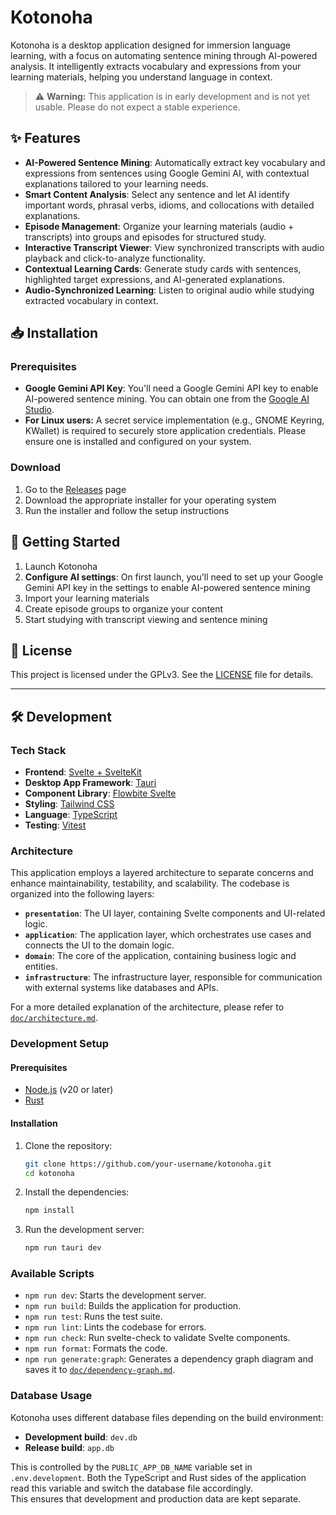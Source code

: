 # Kotonoha

Kotonoha is a desktop application designed for immersion language learning, with a focus on automating sentence mining through AI-powered analysis. It intelligently extracts vocabulary and expressions from your learning materials, helping you understand language in context.

> ⚠️ **Warning:** This application is in early development and is not yet usable. Please do not expect a stable experience.

## ✨ Features

- **AI-Powered Sentence Mining**: Automatically extract key vocabulary and expressions from sentences using Google Gemini AI, with contextual explanations tailored to your learning needs.
- **Smart Content Analysis**: Select any sentence and let AI identify important words, phrasal verbs, idioms, and collocations with detailed explanations.
- **Episode Management**: Organize your learning materials (audio + transcripts) into groups and episodes for structured study.
- **Interactive Transcript Viewer**: View synchronized transcripts with audio playback and click-to-analyze functionality.
- **Contextual Learning Cards**: Generate study cards with sentences, highlighted target expressions, and AI-generated explanations.
- **Audio-Synchronized Learning**: Listen to original audio while studying extracted vocabulary in context.

## 📥 Installation

### Prerequisites

- **Google Gemini API Key**: You'll need a Google Gemini API key to enable AI-powered sentence mining. You can obtain one from the [Google AI Studio](https://aistudio.google.com/).
- **For Linux users:** A secret service implementation (e.g., GNOME Keyring, KWallet) is required to securely store application credentials. Please ensure one is installed and configured on your system.

### Download

1. Go to the [Releases](https://github.com/your-username/kotonoha/releases) page
2. Download the appropriate installer for your operating system
3. Run the installer and follow the setup instructions

## 🚀 Getting Started

1. Launch Kotonoha
2. **Configure AI settings**: On first launch, you'll need to set up your Google Gemini API key in the settings to enable AI-powered sentence mining
3. Import your learning materials
4. Create episode groups to organize your content
5. Start studying with transcript viewing and sentence mining

## 📄 License

This project is licensed under the GPLv3. See the [LICENSE](./LICENSE) file for details.

---

## 🛠️ Development

### Tech Stack

- **Frontend**: [Svelte + SvelteKit](https://svelte.dev/)
- **Desktop App Framework**: [Tauri](https://tauri.app/)
- **Component Library**: [Flowbite Svelte](https://flowbite-svelte.com/)
- **Styling**: [Tailwind CSS](https://tailwindcss.com/)
- **Language**: [TypeScript](https://www.typescriptlang.org/)
- **Testing**: [Vitest](https://vitest.dev/)

### Architecture

This application employs a layered architecture to separate concerns and enhance maintainability, testability, and scalability. The codebase is organized into the following layers:

- **`presentation`**: The UI layer, containing Svelte components and UI-related logic.
- **`application`**: The application layer, which orchestrates use cases and connects the UI to the domain logic.
- **`domain`**: The core of the application, containing business logic and entities.
- **`infrastructure`**: The infrastructure layer, responsible for communication with external systems like databases and APIs.

For a more detailed explanation of the architecture, please refer to [`doc/architecture.md`](./doc/architecture.md).

### Development Setup

#### Prerequisites

- [Node.js](https://nodejs.org/en/download) (v20 or later)
- [Rust](https://www.rust-lang.org/tools/install)

#### Installation

1. Clone the repository:

   ```bash
   git clone https://github.com/your-username/kotonoha.git
   cd kotonoha
   ```

2. Install the dependencies:

   ```bash
   npm install
   ```

3. Run the development server:
   ```bash
   npm run tauri dev
   ```

### Available Scripts

- `npm run dev`: Starts the development server.
- `npm run build`: Builds the application for production.
- `npm run test`: Runs the test suite.
- `npm run lint`: Lints the codebase for errors.
- `npm run check`: Run svelte-check to validate Svelte components.
- `npm run format`: Formats the code.
- `npm run generate:graph`: Generates a dependency graph diagram and saves it to [`doc/dependency-graph.md`](./doc/dependency-graph.md).

### Database Usage

Kotonoha uses different database files depending on the build environment:

- **Development build**: `dev.db`
- **Release build**: `app.db`

This is controlled by the `PUBLIC_APP_DB_NAME` variable set in `.env.development`. Both the TypeScript and Rust sides of the application read this variable and switch the database file accordingly.  
This ensures that development and production data are kept separate.

